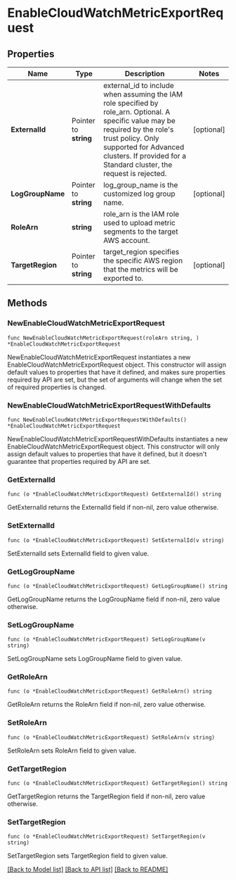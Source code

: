 # EnableCloudWatchMetricExportRequest

## Properties

Name | Type | Description | Notes
------------ | ------------- | ------------- | -------------
**ExternalId** | Pointer to **string** | external_id to include when assuming the IAM role specified by role_arn. Optional. A specific value may be required by the role&#39;s trust policy. Only supported for Advanced clusters. If provided for a Standard cluster, the request is rejected. | [optional] 
**LogGroupName** | Pointer to **string** | log_group_name is the customized log group name. | [optional] 
**RoleArn** | **string** | role_arn is the IAM role used to upload metric segments to the target AWS account. | 
**TargetRegion** | Pointer to **string** | target_region specifies the specific AWS region that the metrics will be exported to. | [optional] 

## Methods

### NewEnableCloudWatchMetricExportRequest

`func NewEnableCloudWatchMetricExportRequest(roleArn string, ) *EnableCloudWatchMetricExportRequest`

NewEnableCloudWatchMetricExportRequest instantiates a new EnableCloudWatchMetricExportRequest object.
This constructor will assign default values to properties that have it defined,
and makes sure properties required by API are set, but the set of arguments
will change when the set of required properties is changed.

### NewEnableCloudWatchMetricExportRequestWithDefaults

`func NewEnableCloudWatchMetricExportRequestWithDefaults() *EnableCloudWatchMetricExportRequest`

NewEnableCloudWatchMetricExportRequestWithDefaults instantiates a new EnableCloudWatchMetricExportRequest object.
This constructor will only assign default values to properties that have it defined,
but it doesn't guarantee that properties required by API are set.

### GetExternalId

`func (o *EnableCloudWatchMetricExportRequest) GetExternalId() string`

GetExternalId returns the ExternalId field if non-nil, zero value otherwise.

### SetExternalId

`func (o *EnableCloudWatchMetricExportRequest) SetExternalId(v string)`

SetExternalId sets ExternalId field to given value.

### GetLogGroupName

`func (o *EnableCloudWatchMetricExportRequest) GetLogGroupName() string`

GetLogGroupName returns the LogGroupName field if non-nil, zero value otherwise.

### SetLogGroupName

`func (o *EnableCloudWatchMetricExportRequest) SetLogGroupName(v string)`

SetLogGroupName sets LogGroupName field to given value.

### GetRoleArn

`func (o *EnableCloudWatchMetricExportRequest) GetRoleArn() string`

GetRoleArn returns the RoleArn field if non-nil, zero value otherwise.

### SetRoleArn

`func (o *EnableCloudWatchMetricExportRequest) SetRoleArn(v string)`

SetRoleArn sets RoleArn field to given value.

### GetTargetRegion

`func (o *EnableCloudWatchMetricExportRequest) GetTargetRegion() string`

GetTargetRegion returns the TargetRegion field if non-nil, zero value otherwise.

### SetTargetRegion

`func (o *EnableCloudWatchMetricExportRequest) SetTargetRegion(v string)`

SetTargetRegion sets TargetRegion field to given value.


[[Back to Model list]](../README.md#documentation-for-models) [[Back to API list]](../README.md#documentation-for-api-endpoints) [[Back to README]](../README.md)


